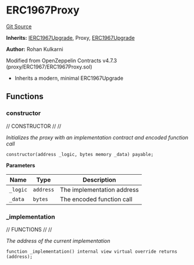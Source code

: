 # ERC1967Proxy
[Git Source](https://github.com/daokitchen/nouns-stream/blob/c3b52a7ea0bf77a05c09aab9730867448a5dfdc7/src/proxy/ERC1967Proxy.sol)

**Inherits:**
[IERC1967Upgrade](/src/proxy/interfaces/IERC1967Upgrade.sol/contract.IERC1967Upgrade.md), Proxy, [ERC1967Upgrade](/src/proxy/ERC1967Upgrade.sol/contract.ERC1967Upgrade.md)

**Author:**
Rohan Kulkarni

Modified from OpenZeppelin Contracts v4.7.3 (proxy/ERC1967/ERC1967Proxy.sol)
- Inherits a modern, minimal ERC1967Upgrade


## Functions
### constructor

//
CONSTRUCTOR                      //
//

*Initializes the proxy with an implementation contract and encoded function call*


```solidity
constructor(address _logic, bytes memory _data) payable;
```
**Parameters**

|Name|Type|Description|
|----|----|-----------|
|`_logic`|`address`|The implementation address|
|`_data`|`bytes`|The encoded function call|


### _implementation

//
FUNCTIONS                       //
//

*The address of the current implementation*


```solidity
function _implementation() internal view virtual override returns (address);
```

